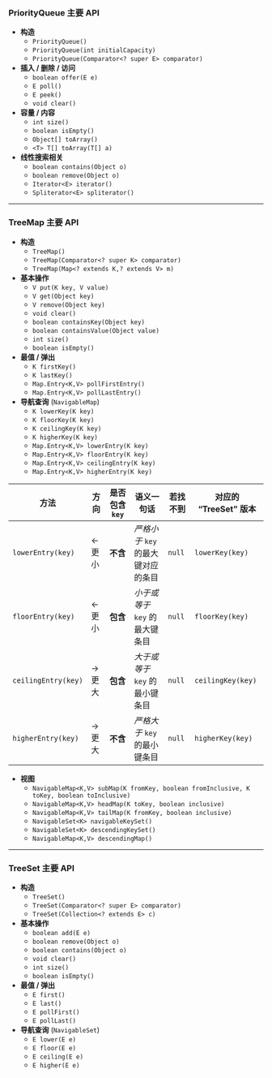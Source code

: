 ### PriorityQueue 主要 API
- **构造**
    - `PriorityQueue()`
    - `PriorityQueue(int initialCapacity)`
    - `PriorityQueue(Comparator<? super E> comparator)`
- **插入 / 删除 / 访问**
    - `boolean offer(E e)`   
    - `E poll()`  
    - `E peek()`   
    - `void clear()`
- **容量 / 内容**
    - `int size()`
    - `boolean isEmpty()`
    - `Object[] toArray()`
    - `<T> T[] toArray(T[] a)`   
- **线性搜索相关**
    - `boolean contains(Object o)`  
    - `boolean remove(Object o)`    
    - `Iterator<E> iterator()`    
    - `Spliterator<E> spliterator()`    
---
### TreeMap 主要 API
- **构造**
    - `TreeMap()`
    - `TreeMap(Comparator<? super K> comparator)`
    - `TreeMap(Map<? extends K,? extends V> m)`
- **基本操作**
    - `V put(K key, V value)`
    - `V get(Object key)`  
    - `V remove(Object key)`    
    - `void clear()`    
    - `boolean containsKey(Object key)`    
    - `boolean containsValue(Object value)`
    - `int size()`
    - `boolean isEmpty()`
- **最值 / 弹出**
    - `K firstKey()`
    - `K lastKey()`
    - `Map.Entry<K,V> pollFirstEntry()`
    - `Map.Entry<K,V> pollLastEntry()`
- **导航查询** (`NavigableMap`)
    - `K lowerKey(K key)`
    - `K floorKey(K key)`
    - `K ceilingKey(K key)`
    - `K higherKey(K key)`
    - `Map.Entry<K,V> lowerEntry(K key)`
    - `Map.Entry<K,V> floorEntry(K key)`
    - `Map.Entry<K,V> ceilingEntry(K key)`
    - `Map.Entry<K,V> higherEntry(K key)`

| 方法                  | 方向   | 是否包含 `key` | 语义一句话                  | 若找不到   | 对应的 “TreeSet” 版本  |
| ------------------- | ---- | ---------- | ---------------------- | ------ | ----------------- |
| `lowerEntry(key)`   | ← 更小 | **不含**     | _严格小于_ `key` 的最大键对应的条目 | `null` | `lowerKey(key)`   |
| `floorEntry(key)`   | ← 更小 | **包含**     | _小于或等于_ `key` 的最大键条目   | `null` | `floorKey(key)`   |
| `ceilingEntry(key)` | → 更大 | **包含**     | _大于或等于_ `key` 的最小键条目   | `null` | `ceilingKey(key)` |
| `higherEntry(key)`  | → 更大 | **不含**     | _严格大于_ `key` 的最小键条目    | `null` | `higherKey(key)`  |
- **视图**
    - `NavigableMap<K,V> subMap(K fromKey, boolean fromInclusive, K toKey, boolean toInclusive)`
    - `NavigableMap<K,V> headMap(K toKey, boolean inclusive)`
    - `NavigableMap<K,V> tailMap(K fromKey, boolean inclusive)`
    - `NavigableSet<K> navigableKeySet()`
    - `NavigableSet<K> descendingKeySet()`
    - `NavigableMap<K,V> descendingMap()`
---
### TreeSet 主要 API
- **构造**
    - `TreeSet()`
    - `TreeSet(Comparator<? super E> comparator)`
    - `TreeSet(Collection<? extends E> c)`
- **基本操作**
    - `boolean add(E e)`
    - `boolean remove(Object o)`
    - `boolean contains(Object o)`
    - `void clear()`
    - `int size()`    
    - `boolean isEmpty()`
- **最值 / 弹出**
    - `E first()`
    - `E last()`
    - `E pollFirst()`
    - `E pollLast()`
- **导航查询** (`NavigableSet`)
    - `E lower(E e)`
    - `E floor(E e)`
    - `E ceiling(E e)`
    - `E higher(E e)`